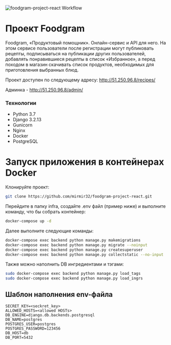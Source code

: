 ![foodgram-project-react Workflow ](https://github.com/mirmir32/foodgram-project-react/actions/workflows/workflow.yml/badge.svg?branch=master&event=push)
# Проект Foodgram
Foodgram, «Продуктовый помощник».
Онлайн-сервис и API для него. На этом сервисе пользователи после регистрации могут публиковать рецепты, подписываться на публикации других пользователей, добавлять понравившиеся рецепты в список «Избранное», а перед походом в магазин скачивать список продуктов, необходимых для приготовления выбранных блюд.

Проект доступен по следующему адресу: <http://51.250.96.8/recipes/>

Админка - <http://51.250.96.8/admin/>


### Технологии
- Python 3.7
- Django 3.2.13
 - Gunicorn
 - Nginx
 - Docker
 - PostgreSQL


# Запуск приложения в контейнерах Docker
Клонируйте проект:

```bash
git clone https://github.com/mirmir32/foodgram-project-react.git

```
Перейдите в папку infra, создайте .env файл (пример ниже) и выполните команду, что бы собрать контейнер:
```bash
docker-compose up -d
```
Далее выполните следующие команды:

```bash
docker-compose exec backend python manage.py makemigrations
docker-compose exec backend python manage.py migrate --noinput 
docker-compose exec backend python manage.py createsuperuser
docker-compose exec backend python manage.py collectstatic --no-input
```

Также можно наполнить DB ингредиентами и тэгами:

```bash
sudo docker-compose exec backend python manage.py load_tags
sudo docker-compose exec backend python manage.py load_ingrs
```

## Шаблон наполнения env-файла

    SECRET_KEY=<seckret_key>
    ALLOWED_HOSTS=<allowed HOSTs>
    DB_ENGINE=django.db.backends.postgresql
    DB_NAME=postgres
    POSTGRES_USER=postgres
    POSTGRES_PASSWORD=123456
    DB_HOST=db
    DB_PORT=5432